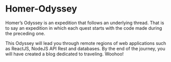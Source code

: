 # Homer-Odyssey

Homer’s Odyssey is an expedition that follows an underlying thread. That is to say an expedition in which each quest starts with the code made during the preceding one.

This Odyssey will lead you through remote regions of web applications such as ReactJS, NodeJS API Rest and databases. By the end of the journey, you will have created a blog dedicated to traveling. Woohoo!
